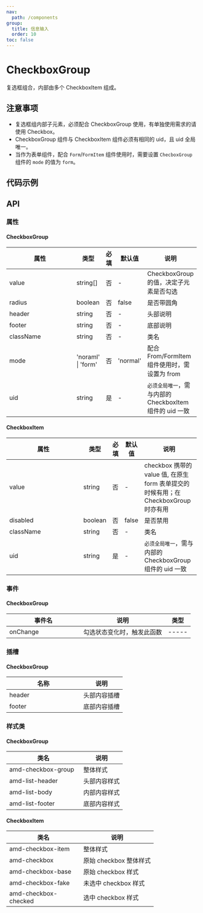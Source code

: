 ```yaml
---
nav:
  path: /components
group:
  title: 信息输入
  order: 10
toc: false
---
```


# CheckboxGroup

复选框组合，内部由多个 CheckboxItem 组成。

## 注意事项

- 复选框组内部子元素，必须配合 CheckboxGroup 使用，有单独使用需求的请使用 Checkbox。
- CheckboxGroup 组件与 CheckboxItem 组件必须有相同的 uid，且 uid 全局唯一。
- 当作为表单组件，配合 `Form`/`FormItem` 组件使用时，需要设置 `ChecboxGroup` 组件的 `mode` 的值为 `form`。

## 代码示例

<code src='../../demo/pages/CheckboxGroup'></code>

## API

### 属性

#### CheckboxGroup
| 属性 | 类型 | 必填 | 默认值 | 说明 |
| -----|-----|-----|-----|----- |
| value | string[] | 否 | - | CheckboxGroup 的值，决定子元素是否勾选 |
| radius | boolean | 否 | false | 是否带圆角 |
| header | string | 否 | - | 头部说明 |
| footer | string | 否 | - | 底部说明 |
| className | string | 否 | - | 类名 |
| mode | 'noraml' &verbar; 'form' | 否 | 'normal' | 配合From/FormItem组件使用时，需设置为 from |
| uid | string | 是 | - | `必须全局唯一`，需与内部的 CheckboxItem 组件的 uid 一致 |

#### CheckboxItem

| 属性 | 类型 | 必填 | 默认值 | 说明 |
| -----|-----|-----|-----|----- |
| value | string | 否 | - | checkbox 携带的 value 值, 在原生 form 表单提交的时候有用；在 CheckboxGroup 时亦有用 |
| disabled | boolean | 否 | false | 是否禁用 |
| className | string | 否 | - | 类名 |
| uid | string | 是 | - | `必须全局唯一`，需与内部的 CheckboxGroup 组件的 uid 一致 |

### 事件

#### CheckboxGroup
| 事件名 | 说明 | 类型 |
| -----|-----|-----|
| onChange | 勾选状态变化时，触发此函数 |-----|

### 插槽

#### CheckboxGroup
| 名称 | 说明 |
| ----|----|
| header | 头部内容插槽 |
| footer | 底部内容插槽 |

### 样式类

#### CheckboxGroup
| 类名 | 说明 |
| -----|-----|
| amd-checkbox-group |整体样式|
| amd-list-header | 头部内容样式 |
| amd-list-body | 内部内容样式 |
| amd-list-footer |底部内容样式|

#### CheckboxItem

| 类名 | 说明 |
| -----|-----|
| amd-checkbox-item | 整体样式 |
| amd-checkbox | 原始 checkbox 整体样式 |
| amd-checkbox-base | 原始 checkbox 样式 |
| amd-checkbox-fake | 未选中 checkbox 样式 |
| amd-checkbox-checked | 选中 checkbox 样式 |

<style> 
table th:first-of-type { width: 180px; } 
.__dumi-default-layout-content article table:first-of-type th:nth-of-type(2)  {
    width: 140px
} 
.__dumi-default-layout-content article table:first-of-type th:nth-of-type(3)  {
    width: 30px
} 
.__dumi-default-layout-content article table:first-of-type th:nth-of-type(4)  {
    width: 50px
} 
.__dumi-default-layout-content article table:nth-of-type(2) th:nth-of-type(2)  {
    width: 140px
} 
.__dumi-default-layout-content article table:nth-of-type(2) th:nth-of-type(3)  {
    width: 30px
} 
.__dumi-default-layout-content article table:nth-of-type(2) th:nth-of-type(4)  {
    width: 50px
} 
</style> 